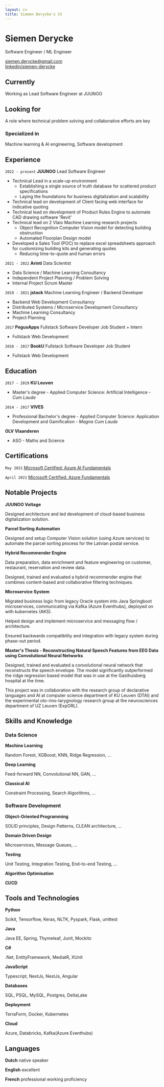 ```yaml
---
layout: cv
title: Siemen Derycke's CV
---
```


# Siemen Derycke

Software Engineer / ML Engineer

<div id="webaddress">
<a href="siemen.derycke@gmail.com">siemen.derycke@gmail.com</a>
</br>
<a href="https://www.linkedin.com/in/siemen-derycke/">linkedin/siemen-derycke</a>
</div>

## Currently

Working as Lead Software Engineer at JUUNOO

## Looking for

A role where technical problem solving and collaborative efforts are key

### Specialized in

Machine learning & AI engineering, Software development

## Experience

`2022 - present`
**JUUNOO** Lead Software Engineer

- Technical Lead in a scale-up environment
  - Establishing a single source of truth database for scattered product specifications
  - Laying the foundations for business digitalization and scalability
- Technical lead on development of Client facing web interface for indicative quoting
- Technical lead on development of Product Rules Engine to automate CAD drawing software 'Revit'
- Technical lead on 2 Vlaio Machine Learning research projects
  - Object Recognition Computer Vision model for detecting building obstruction
  - Automated Floorplan Design model
- Developed a Sales Tool (POC) to replace excel spreadsheets approach for customizing building kits and generating quotes
  - Reducing time-to-quote and human errors

`2021 - 2022`
**Arinti** Data Scientist

- Data Science / Machine Learning Consultancy
- Independent Project Planning / Problem Solving
- Internal Project Scrum Master

`2019 - 2021`
**jstack** Machine Learning Engineer / Backend Developer

- Backend Web Development Consultancy
- Distributed Systems / Microservice Development Consultancy
- Machine Learning Consultancy
- Project Planning

`2017`
**PegusApps** Fullstack Software Developer Job Student + Intern

- Fullstack Web Development

`2016 - 2017`
**BookU** Fullstack Software Developer Job Student

- Fullstack Web Development

## Education

`2017 - 2019`
**KU Leuven**

- Master's degree - Applied Computer Science: Artificial Intelligence - _Cum Laude_

`2014 - 2017`
**VIVES**

- Professional Bachelor's degree - Applied Computer Science: Application Development and Gamification - _Magna Cum Laude_

**OLV Vlaanderen**

- ASO - Maths and Science

## Certifications

`May 2021`
[Microsoft Certified: Azure AI Fundamentals](https://www.credly.com/badges/74e6464a-f88b-49eb-a1a6-dd607de1387b)

`April 2021`
[Microsoft Certified: Azure Fundamentals](https://www.credly.com/badges/828e60c1-4d97-425e-b8d3-100a515d53d3)

## Notable Projects

**JUUNOO Voltage**

Designed architecture and led development of cloud-based business digitalization solution.

**Parcel Sorting Automation**

Designed and setup Computer Vision solution (using Azure services) to automate the parcel sorting process for the Latvian postal service.

**Hybrid Recommender Engine**

Data preparation, data enrichment and feature engineering on customer, restaurant, reservation and review data.

Designed, trained and evaluated a hybrid recommender engine that combines content-based and collaborative filtering techniques.

**Microservice System**

Migrated business logic from legacy Oracle system into Java Springboot microservices, communicating via Kafka (Azure Eventhubs), deployed on with kubernetes (AKS).

Helped design and implement microservice and messaging flow / architecture.

Ensured backwards compatibility and integration with legacy system during phase-out period.

**Master's Thesis - Reconstructing Natural Speech Features from EEG Data using Convolutional Neural Networks**

Designed, trained and evaluated a convolutional neural network that reconstructs the speech envelope. The model significantly outperformed the ridge regression based model that was in use at the Gasthuisberg hospital at the time.

This project was in collaboration with the research group of declarative languages and AI at computer science department of KU Leuven (DTAI) and the experimental oto-rino-larygnology research group at the neurosciences department of UZ Leuven (ExpORL).

## Skills and Knowledge

### Data Science

**Machine Learning**

Random Forest, XGBoost, KNN, Ridge Regression, ...

**Deep Learning**

Feed-forward NN, Convolutional NN, GAN, ...

**Classical AI**

Constraint Processing, Search Algorithms, ...

### Software Development

**Object-Oriented Programming**

SOLID principles, Design Patterns, CLEAN architecture, ...

**Domain Driven Design**

Microservices, Message Queues, ...

**Testing**

Unit Testing, Integration Testing, End-to-end Testing, ...

**Algorithm Optimisation**

**CI/CD**

## Tools and Technologies

**Python**

Scikit, Tensorflow, Keras, NLTK, Pyspark, Flask, unittest

**Java**

Java EE, Spring, Thymeleaf, Junit, Mockito

**C#**

.Net, EntityFramework, MediatR, XUnit

**JavaScript**

Typescript, NextJs, NestJs, Angular

**Databases**

SQL, PSQL, MySQL, Postgres, DeltaLake

**Deployment**

TerraForm, Docker, Kubernetes

**Cloud**

Azure, Databricks, Kafka(Azure Eventhubs)

## Languages

**Dutch** native speaker

**English** excellent

**French** professional working proficiency
